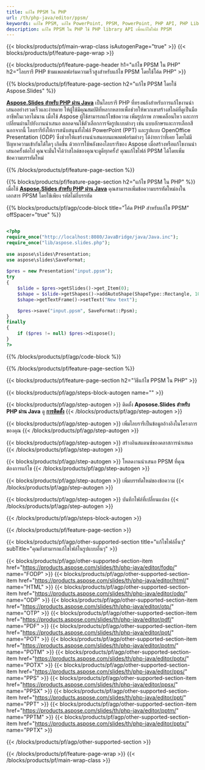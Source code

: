 ```yaml
---
title: แก้ไข PPSM ใน PHP
url: /th/php-java/editor/ppsm/
keywords: แก้ไข PPSM, แก้ไข PowerPoint, PPSM, PowerPoint, PHP API, PHP Library
description: แก้ไข PPSM ใน PHP ใช้ PHP library API เพื่อแก้ไขไฟล์ PPSM
---
```


{{< blocks/products/pf/main-wrap-class isAutogenPage="true" >}}
{{< blocks/products/pf/feature-page-wrap >}}

{{< blocks/products/pf/feature-page-header h1="แก้ไข PPSM ใน PHP" h2="ไลบรารี PHP ข้ามแพลตฟอร์มความเร็วสูงสำหรับแก้ไข PPSM โดยใช้โค้ด PHP" >}}

{{% blocks/products/pf/feature-page-section h2="แก้ไข PPSM โดยใช้ Aspose.Slides" %}}

[**Aspose.Slides สำหรับ PHP ผ่าน Java**](https://products.aspose.com/slides/th/php-java/) เป็นไลบรารี PHP ที่ทรงพลังสำหรับการแก้ไขงานนำเสนออย่างรวดเร็วและง่ายดาย ให้ผู้ใช้มีคุณสมบัติที่หลากหลายเพื่อช่วยให้พวกเขาสร้างสไลด์ที่ดูเป็นมืออาชีพในเวลาไม่นาน เมื่อใช้ Aspose ผู้ใช้สามารถแก้ไขข้อความ เพิ่มรูปภาพ ภาพเคลื่อนไหว และการเปลี่ยนผ่านไปยังงานนำเสนอ ตลอดจนใช้ตัวเลือกการจัดรูปแบบต่างๆ เช่น แบบอักษรและการเลือกสี นอกจากนี้ ไลบรารียังให้การสนับสนุนทั้งไฟล์ PowerPoint (PPT) และรูปแบบ OpenOffice Presentation (ODP) ซึ่งช่วยให้แชร์งานนำเสนอบนแพลตฟอร์มต่างๆ ได้ง่ายกว่าที่เคย โดยไม่มีปัญหาความเข้ากันได้ใดๆ เกิดขึ้น ด้วยการใช้พลังของไลบรารีของ Aspose เมื่อสร้างหรือแก้ไขงานนำเสนอครั้งต่อไป คุณจะมั่นใจได้ว่าสไลด์ของคุณจะดูดีทุกครั้ง!
คุณแก้ไขไฟล์ PPSM ได้โดยเพิ่มข้อความบรรทัดใหม่ 

{{% /blocks/products/pf/feature-page-section %}}

{{% blocks/products/pf/feature-page-section  h2="แก้ไข PPSM ใน PHP" %}}
เมื่อใช้ [**Aspose.Slides สำหรับ PHP ผ่าน Java**](https://products.aspose.com/slides/th/php-java/) คุณสามารถเพิ่มข้อความบรรทัดใหม่ลงในเอกสาร PPSM โดยใช้เพียง รหัสไม่กี่บรรทัด

{{% blocks/products/pf/agp/code-block title="โค้ด PHP สำหรับแก้ไข PPSM" offSpacer="true" %}}

```php

<?php
require_once("http://localhost:8080/JavaBridge/java/Java.inc");
require_once("lib/aspose.slides.php");
 
use aspose\slides\Presentation;
use aspose\slides\SaveFormat;
 
$pres = new Presentation("input.ppsm");
try
{
    $slide = $pres->getSlides()->get_Item(0);     
    $shape = $slide->getShapes()->addAutoShape(ShapeType::Rectangle, 10, 10, 100, 50);
    $shape->getTextFrame()->setText("New text");

    $pres->save("input.ppsm", SaveFormat::Ppsm);
}
finally
{
    if ($pres != null) $pres->dispose();
}
?>
```
{{% /blocks/products/pf/agp/code-block %}}

{{% /blocks/products/pf/feature-page-section %}}

{{< blocks/products/pf/feature-page-section  h2="วิธีแก้ไข PPSM ใน PHP" >}}

{{< blocks/products/pf/agp/steps-block-autogen name="" >}}


{{< blocks/products/pf/agp/step-autogen >}}
ติดตั้ง **Aposose.Slides สำหรับ PHP ผ่าน Java** ดู [**การติดตั้ง**](https://docs.aspose.com/slides/php-java/installation/)
{{< /blocks/products/pf/agp/step-autogen >}}

{{< blocks/products/pf/agp/step-autogen >}}
เพิ่มไลบรารีเป็นข้อมูลอ้างอิงในโครงการของคุณ
{{< /blocks/products/pf/agp/step-autogen >}}

{{< blocks/products/pf/agp/step-autogen >}}
สร้างอินสแตนซ์ของคลาสการนำเสนอ
{{< /blocks/products/pf/agp/step-autogen >}}

{{< blocks/products/pf/agp/step-autogen >}}
โหลดงานนำเสนอ PPSM ที่คุณต้องการแก้ไข
{{< /blocks/products/pf/agp/step-autogen >}}

{{< blocks/products/pf/agp/step-autogen >}}
เพิ่มบรรทัดใหม่ของข้อความ
{{< /blocks/products/pf/agp/step-autogen >}}

{{< blocks/products/pf/agp/step-autogen >}}
บันทึกไฟล์ที่เปลี่ยนแปลง
{{< /blocks/products/pf/agp/step-autogen >}}

{{< /blocks/products/pf/agp/steps-block-autogen >}}


{{< /blocks/products/pf/feature-page-section >}}

{{< blocks/products/pf/agp/other-supported-section title="แก้ไขไฟล์อื่นๆ" subTitle="คุณยังสามารถแก้ไขไฟล์ในรูปแบบอื่นๆ" >}}

{{< blocks/products/pf/agp/other-supported-section-item href="https://products.aspose.com/slides/th/php-java/editor/fodp/" name="FODP" >}}
{{< blocks/products/pf/agp/other-supported-section-item href="https://products.aspose.com/slides/th/php-java/editor/html/" name="HTML" >}}
{{< blocks/products/pf/agp/other-supported-section-item href="https://products.aspose.com/slides/th/php-java/editor/odp/" name="ODP" >}}
{{< blocks/products/pf/agp/other-supported-section-item href="https://products.aspose.com/slides/th/php-java/editor/otp/" name="OTP" >}}
{{< blocks/products/pf/agp/other-supported-section-item href="https://products.aspose.com/slides/th/php-java/editor/pdf/" name="PDF" >}}
{{< blocks/products/pf/agp/other-supported-section-item href="https://products.aspose.com/slides/th/php-java/editor/pot/" name="POT" >}}
{{< blocks/products/pf/agp/other-supported-section-item href="https://products.aspose.com/slides/th/php-java/editor/potm/" name="POTM" >}}
{{< blocks/products/pf/agp/other-supported-section-item href="https://products.aspose.com/slides/th/php-java/editor/potx/" name="POTX" >}}
{{< blocks/products/pf/agp/other-supported-section-item href="https://products.aspose.com/slides/th/php-java/editor/pps/" name="PPS" >}}
{{< blocks/products/pf/agp/other-supported-section-item href="https://products.aspose.com/slides/th/php-java/editor/ppsx/" name="PPSX" >}}
{{< blocks/products/pf/agp/other-supported-section-item href="https://products.aspose.com/slides/th/php-java/editor/ppt/" name="PPT" >}}
{{< blocks/products/pf/agp/other-supported-section-item href="https://products.aspose.com/slides/th/php-java/editor/pptm/" name="PPTM" >}}
{{< blocks/products/pf/agp/other-supported-section-item href="https://products.aspose.com/slides/th/php-java/editor/pptx/" name="PPTX" >}}


{{< /blocks/products/pf/agp/other-supported-section >}}

{{< /blocks/products/pf/feature-page-wrap >}}
{{< /blocks/products/pf/main-wrap-class >}}